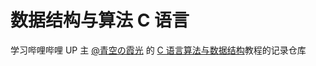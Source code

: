 # 数据结构与算法 C 语言

学习哔哩哔哩 UP 主 [@青空の霞光](https://space.bilibili.com/37737161) 的 [C 语言算法与数据结构](https://www.bilibili.com/video/BV13W4y127Ey)教程的记录仓库
